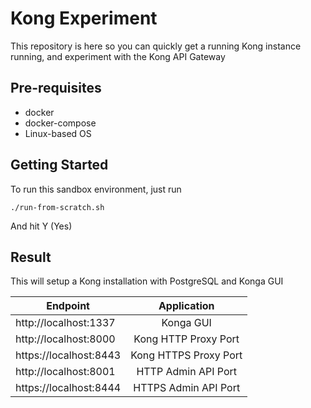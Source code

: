 # Kong Experiment

This repository is here so you can quickly get a running Kong instance running, and
experiment with the Kong API Gateway

## Pre-requisites
- docker
- docker-compose
- Linux-based OS
## Getting Started

To run this sandbox environment, just run

```shell script
./run-from-scratch.sh
```

And hit Y (Yes)

## Result

This will setup a Kong installation with PostgreSQL and Konga GUI

| Endpoint   |      Application      |
|----------|:-------------:|
|http://localhost:1337|  Konga GUI |
| http://localhost:8000 |     Kong HTTP Proxy Port   |
| https://localhost:8443 | Kong HTTPS Proxy Port
| http://localhost:8001 | HTTP Admin API Port |
| https://localhost:8444 | HTTPS Admin API Port
